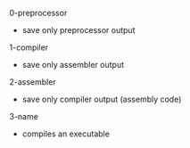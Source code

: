 0-preprocessor
* save only preprocessor output

1-compiler
* save only assembler output

2-assembler
* save only compiler output (assembly code)

3-name
* compiles an executable
